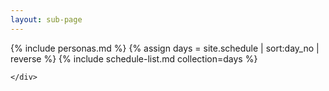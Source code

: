 ```yaml
---
layout: sub-page
---
```


<section id="schedule" class="main-content text-center">
	<div class="container">
		
{% include personas.md %}
{% assign days = site.schedule | sort:day_no | reverse  %}
{% include schedule-list.md collection=days %}

	</div>
</section>
